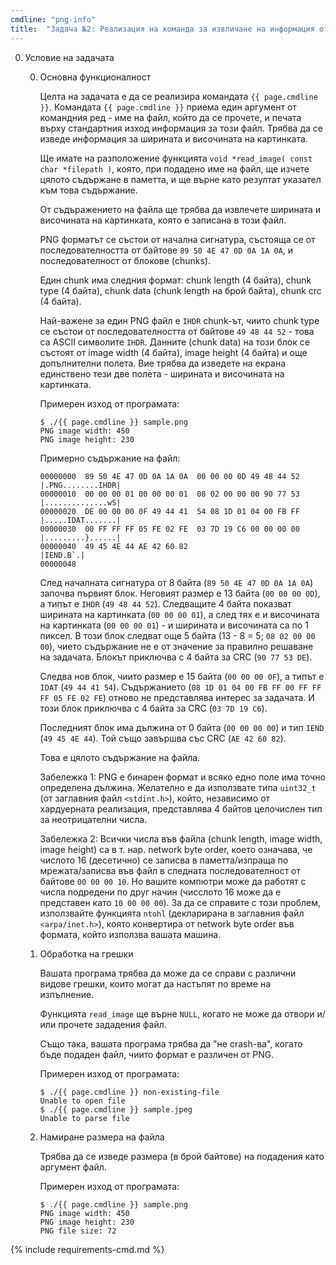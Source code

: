 ```yaml
---
cmdline: "png-info"
title:  "Задача №2: Реализация на команда за извличане на информация от файл с формат PNG"
---
```

0. Условие на задачата

   0. Основна функционалност

      Целта на задачата е да се реализира командата `{{ page.cmdline }}`. Командата `{{ page.cmdline }}` приема един аргумент от командния ред - име на файл, който да се прочете, и печата върху стандартния изход информация за този файл. Трябва да се изведе информация за ширината и височината на картинката.

      Ще имате на разположение функцията `void *read_image( const char *filepath )`, която, при подадено име на файл, ще изчете цялото съдържане в паметта, и ще върне като резултат указател към това съдържание.

      От съдъражението на файла ще трябва да извлечете ширината и височината на картинката, която е записана в този файл.

      PNG форматът се състои от начална сигнатура, състояща се от последователността от байтове `89 50 4E 47 0D 0A 1A 0A`, и последователност от блокове (chunks).

      Един chunk има следния формат: chunk length (4 байта), chunk type (4 байта), chunk data (chunk length на брой байта), chunk crc (4 байта).

      Най-важене за един PNG файл е `IHDR` chunk-ът, чиито chunk type се състои от последователността от байтове `49 48 44 52` - това са ASCII символите `IHDR`. Данните (chunk data) на този блок се състоят от image width (4 байта), image height (4 байта) и още допълнителни полета. Вие трябва да изведете на екрана единствено тези две полета - ширината и височината на картинката.

      Примерен изход от програмата:
      ```
      $ ./{{ page.cmdline }} sample.png
      PNG image width: 450
      PNG image height: 230
      ```

      Примерно съдържание на файл:
      ```
      00000000  89 50 4E 47 0D 0A 1A 0A  00 00 00 0D 49 48 44 52  |.PNG........IHDR|
      00000010  00 00 00 01 00 00 00 01  08 02 00 00 00 90 77 53  |..............wS|
      00000020  DE 00 00 00 0F 49 44 41  54 08 1D 01 04 00 FB FF  |.....IDAT.......|
      00000030  00 FF FF FF 05 FE 02 FE  03 7D 19 C6 00 00 00 00  |.........}......|
      00000040  49 45 4E 44 AE 42 60 82                           |IEND.B`.|
      00000048
      ```

      След началната сигнатура от 8 байта (`89 50 4E 47 0D 0A 1A 0A`) започва първият блок. Неговият размер е 13 байта (`00 00 00 0D`), a типът е `IHDR` (`49 48 44 52`). Следващите 4 байта показват ширината на картинката (`00 00 00 01`), а след тях е и височината на картинката (`00 00 00 01`) - и ширината и височината са по 1 пиксел. В този блок следват още 5 байта (13 - 8 = 5; `08 02 00 00 00`), чието съдържание не е от значение за правилно решаване на задачата. Блокът приключва с 4 байта за CRC (`90 77 53 DE`).

      Следва нов блок, чиито размер е 15 байта (`00 00 00 0F`), а типът е `IDAT` (`49 44 41 54`). Съдържанието (`08 1D 01 04 00 FB FF 00 FF FF FF 05 FE 02 FE`) отново не представлява интерес за задачата. И този блок приключва с 4 байта за CRC (`03 7D 19 C6`).

      Последният блок има дължина от 0 байта (`00 00 00 00`) и тип `IEND` (`49 45 4E 44`). Той също завършва със CRC (`AE 42 60 82`).

      Това е цялото съдържание на файла.

      Забележка 1: PNG е бинарен формат и всяко едно поле има точно определена дължина. Желателно е да използвате типа `uint32_t` (от заглавния файл `<stdint.h>`), който, независимо от хардуерната реализация, представлява 4 байтов целочислен тип за неотрицателни числа.

      Забележка 2: Всички числа във файла (chunk length, image width, image height) са в т. нар. network byte order, което означава, че числото 16 (десетично) се записва в паметта/изпраща по мрежата/записва във файл в следната последователност от байтове `00 00 00 10`. Но вашите компютри може да работят с числа подредени по друг начин (чисслото 16 може да е представен като `10 00 00 00`). За да се справите с този проблем, използвайте функцията `ntohl` (декларирана в заглавния файл `<arpa/inet.h>`), която конвертира от network byte order във формата, който използва вашата машина.

   0. Обработка на грешки

      Вашата програма трябва да може да се справи с различни видове грешки, които могат да настъпят по време на изпълнение.

      Функцията `read_image` ще върне `NULL`, когато не може да отвори и/или прочете зададения файл.

      Също така, вашата програма трябва да "не crash-ва", когато бъде подаден файл, чиито формат е различен от PNG.

      Примерен изход от програмата:
      ```
      $ ./{{ page.cmdline }} non-existing-file
      Unable to open file
      $ ./{{ page.cmdline }} sample.jpeg
      Unable to parse file
      ```

   0. Намиране размера на файла

      Трябва да се изведе размера (в брой байтове) на подадения като аргумент файл.

      Примерен изход от програмата:
      ```
      $ ./{{ page.cmdline }} sample.png
      PNG image width: 450
      PNG image height: 230
      PNG file size: 72
      ```


{% include requirements-cmd.md %}
